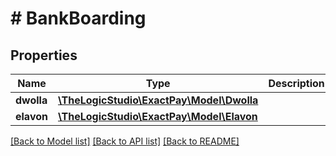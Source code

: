 # # BankBoarding

## Properties

Name | Type | Description | Notes
------------ | ------------- | ------------- | -------------
**dwolla** | [**\TheLogicStudio\ExactPay\Model\Dwolla**](Dwolla.md) |  | [optional]
**elavon** | [**\TheLogicStudio\ExactPay\Model\Elavon**](Elavon.md) |  | [optional]

[[Back to Model list]](../../README.md#models) [[Back to API list]](../../README.md#endpoints) [[Back to README]](../../README.md)
